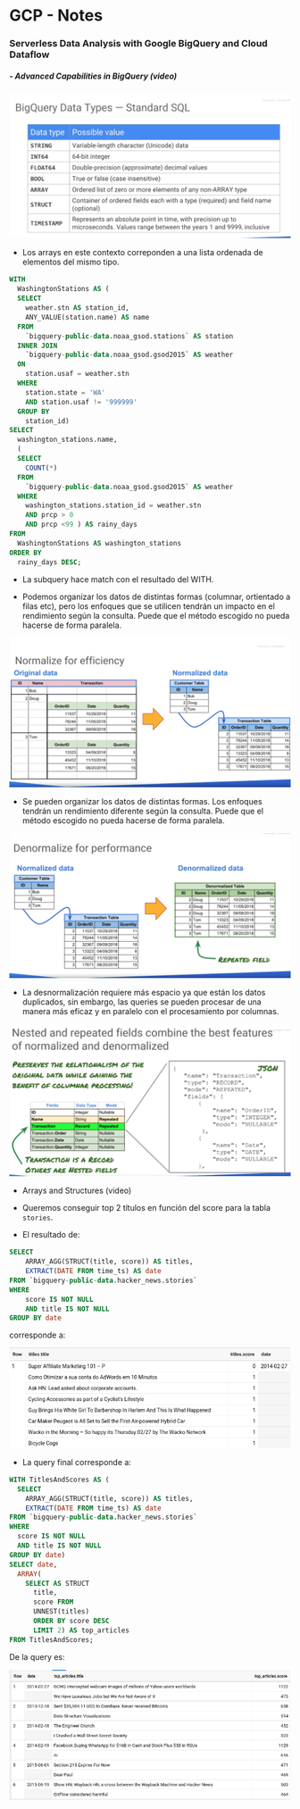 # GCP - Notes

###  Serverless Data Analysis with Google BigQuery and Cloud Dataflow

##### - Advanced Capabilities in BigQuery (video)

![](img/1.png)

* Los arrays en este contexto correponden a una lista ordenada de elementos del mismo tipo.


```sql
WITH
  WashingtonStations AS (
  SELECT
    weather.stn AS station_id,
    ANY_VALUE(station.name) AS name
  FROM
    `bigquery-public-data.noaa_gsod.stations` AS station
  INNER JOIN
    `bigquery-public-data.noaa_gsod.gsod2015` AS weather
  ON
    station.usaf = weather.stn
  WHERE
    station.state = 'WA'
    AND station.usaf != '999999'
  GROUP BY
    station_id)
SELECT
  washington_stations.name,
  (
  SELECT
    COUNT(*)
  FROM
    `bigquery-public-data.noaa_gsod.gsod2015` AS weather
  WHERE
    washington_stations.station_id = weather.stn
    AND prcp > 0
    AND prcp <99 ) AS rainy_days
FROM
  WashingtonStations AS washington_stations
ORDER BY
  rainy_days DESC;
```

* La subquery hace match con el resultado del WITH.

* Podemos organizar los datos de distintas formas (columnar, ortientado a filas etc), pero los enfoques que se utilicen tendrán un impacto en el rendimiento según la consulta. Puede que el método escogido no pueda hacerse de forma paralela.

![](img/2.png)

* Se pueden organizar los datos de distintas formas. Los enfoques tendrán un rendimiento diferente según la consulta. Puede que el método escogido no pueda hacerse de forma paralela.

![](img/3.png)

* La desnormalización requiere más espacio ya que están los datos duplicados, sin embargo, las queries se pueden procesar de una manera más eficaz y en paralelo con el procesamiento por columnas.

![](img/4.png)

* Arrays and Structures (video)

* Queremos conseguir top 2 títulos en función del score para la tabla `stories`.

* El resultado de:

```sql
SELECT
    ARRAY_AGG(STRUCT(title, score)) AS titles,
    EXTRACT(DATE FROM time_ts) AS date
FROM `bigquery-public-data.hacker_news.stories`
WHERE
    score IS NOT NULL
    AND title IS NOT NULL
GROUP BY date
```
corresponde a:

![](img/5.png)

* La query final corresponde a:
```sql
WITH TitlesAndScores AS (
  SELECT
    ARRAY_AGG(STRUCT(title, score)) AS titles,
    EXTRACT(DATE FROM time_ts) AS date
FROM `bigquery-public-data.hacker_news.stories`
WHERE
  score IS NOT NULL
  AND title IS NOT NULL
GROUP BY date)
SELECT date,
  ARRAY(
    SELECT AS STRUCT
      title,
      score FROM
      UNNEST(titles)
      ORDER BY score DESC
      LIMIT 2) AS top_articles
FROM TitlesAndScores;
```
De la query es:

![](img/6.png)
